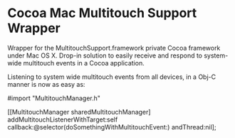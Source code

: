 Cocoa Mac Multitouch Support Wrapper
====================================

Wrapper for the MultitouchSupport.framework private Cocoa framework under Mac OS X. Drop-in solution to easily receive and respond to system-wide multitouch events in a Cocoa application.

Listening to system wide multitouch events from all devices, in a Obj-C manner is now as easy as:

\#import "MultitouchManager.h"
 
[[MultitouchManager sharedMultitouchManager] addMultitouchListenerWithTarget:self callback:@selector(doSomethingWithMultitouchEvent:) andThread:nil];
